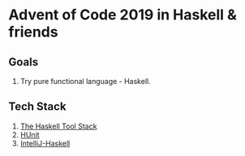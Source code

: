 Advent of Code 2019 in Haskell & friends
========================================

## Goals
1. Try pure functional language - Haskell.

## Tech Stack
1. [The Haskell Tool Stack](https://docs.haskellstack.org/en/stable/README/)
2. [HUnit](http://hackage.haskell.org/package/HUnit)
3. [IntelliJ-Haskell](https://plugins.jetbrains.com/plugin/8258-intellij-haskell)
